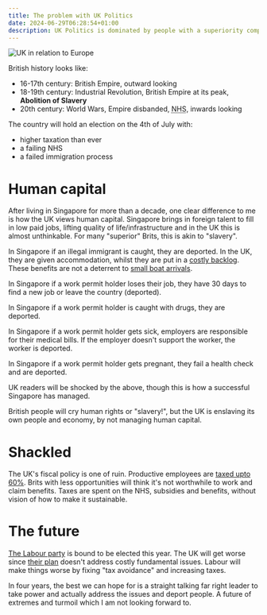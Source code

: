 ```yaml
---
title: The problem with UK Politics
date: 2024-06-29T06:28:54+01:00
description: UK Politics is dominated by people with a superiority complex
---
```


<img src="https://s.natalian.org/2024-06-29/uk.png" alt="UK in relation to Europe" />

British history looks like:

* 16-17th century: British Empire, outward looking
* 18-19th century: Industrial Revolution, British Empire at its peak, **Abolition of Slavery**
* 20th century: World Wars, Empire disbanded, <abbr title="National health service">NHS</abbr>, inwards looking

The country will hold an election on the 4th of July with:

* higher taxation than ever
* a failing NHS
* a failed immigration process

# Human capital

After living in Singapore for more than a decade, one clear difference to me is
how the UK views human capital. Singapore brings in foreign talent to fill in
low paid jobs, lifting quality of life/infrastructure and in the UK this is
almost unthinkable. For many "superior" Brits, this is akin to "slavery".

In Singapore if an illegal immigrant is caught, they are deported. In the UK,
they are given accommodation, whilst they are put in a [costly
backlog](https://migrationobservatory.ox.ac.uk/resources/briefings/the-uks-asylum-backlog/).
These benefits are not a deterrent to [small boat
arrivals](https://www.gov.uk/government/publications/migrants-detected-crossing-the-english-channel-in-small-boats/migrants-detected-crossing-the-english-channel-in-small-boats-last-7-days).

In Singapore if a work permit holder loses their job, they have 30 days to find
a new job or leave the country (deported).

In Singapore if a work permit holder is caught with drugs, they are deported.

In Singapore if a work permit holder gets sick, employers are responsible for
their medical bills. If the employer doesn't support the worker, the worker is
deported.

In Singapore if a work permit holder gets pregnant, they fail a health check
and are deported.

UK readers will be shocked by the above, though this is how a successful
Singapore has managed.

British people will cry human rights or "slavery!", but the UK is enslaving its
own people and economy, by not managing human capital.

# Shackled

The UK's fiscal policy is one of ruin. Productive employees are [taxed upto
60%](https://youtu.be/P5AV-1266zc?si=6j6cWuF3vNhUBJvQ). Brits with less
opportunities will think it's not worthwhile to work and claim benefits. Taxes
are spent on the NHS, subsidies and benefits, without vision of how to make it
sustainable. 

# The future

<a href="https://en.wikipedia.org/wiki/Labour_Party_(UK)">The Labour party</a>
is bound to be elected this year. The UK will get worse since [their
plan](https://labour.org.uk/change/my-plan-for-change/) doesn't address costly
fundamental issues. Labour will make things worse by fixing "tax avoidance" and
increasing taxes.

In four years, the best we can hope for is a straight talking far right leader
to take power and actually address the issues and deport people. A future of
extremes and turmoil which I am not looking forward to.
